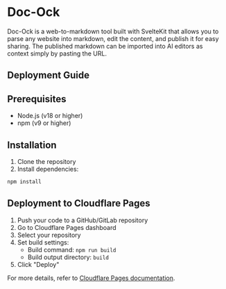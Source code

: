 # Doc-Ock

Doc-Ock is a web-to-markdown tool built with SvelteKit that allows you to parse any website into markdown, edit the content, and publish it for easy sharing. The published markdown can be imported into AI editors as context simply by pasting the URL.

## Deployment Guide

## Prerequisites

- Node.js (v18 or higher)
- npm (v9 or higher)

## Installation

1. Clone the repository
2. Install dependencies:

```bash
npm install
```

## Deployment to Cloudflare Pages

1. Push your code to a GitHub/GitLab repository
2. Go to Cloudflare Pages dashboard
3. Select your repository
4. Set build settings:
   - Build command: `npm run build`
   - Build output directory: `build`
5. Click "Deploy"

For more details, refer to [Cloudflare Pages documentation](https://developers.cloudflare.com/pages/framework-guides/deploy-a-svelte-site/).
